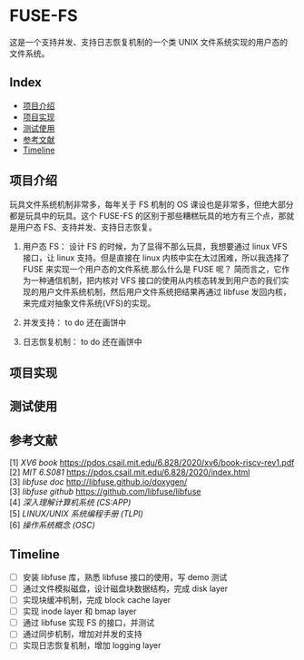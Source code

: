 # FUSE-FS

这是一个支持并发、支持日志恢复机制的一个类 UNIX 文件系统实现的用户态的文件系统。

## Index

- [项目介绍](#项目介绍)
- [项目实现](#项目实现)
- [测试使用](#测试使用)
- [参考文献](#参考文献)
- [Timeline](#Timeline)

## 项目介绍

玩具文件系统机制非常多，每年关于 FS 机制的 OS 课设也是非常多，但绝大部分都是玩具中的玩具。这个 FUSE-FS 的区别于那些糟糕玩具的地方有三个点，那就是用户态 FS、支持并发、支持日志恢复。

  1. 用户态 FS：
  设计 FS 的时候，为了显得不那么玩具，我想要通过 linux VFS 接口，让 linux 支持。但是直接在 linux 内核中实在太过困难，所以我选择了 FUSE 来实现一个用户态的文件系统.那么什么是 FUSE 呢？
  简而言之，它作为一种通信机制，把内核对 VFS 接口的使用从内核态转发到用户态的我们实现的用户文件系统机制，然后用户文件系统把结果再通过 libfuse 发回内核，来完成对抽象文件系统(VFS)的实现。

  2. 并发支持：
  to do 还在画饼中

  3. 日志恢复机制：
  to do 还在画饼中

## 项目实现

## 测试使用

## 参考文献

[1] _XV6 book_ <https://pdos.csail.mit.edu/6.828/2020/xv6/book-riscv-rev1.pdf>  
[2] _MIT 6.S081_ <https://pdos.csail.mit.edu/6.828/2020/index.html>  
[3] _libfuse doc_ <http://libfuse.github.io/doxygen/>  
[3] _libfuse github_ <https://github.com/libfuse/libfuse>  
[4] _深入理解计算机系统 (CS:APP)_  
[5] _LINUX/UNIX 系统编程手册 (TLPI)_  
[6] _操作系统概念 (OSC)_

## Timeline

- [ ] 安装 libfuse 库，熟悉 libfuse 接口的使用，写 demo 测试
- [ ] 通过文件模拟磁盘，设计磁盘块数据结构，完成 disk layer
- [ ] 实现块缓冲机制，完成 block cache layer
- [ ] 实现 inode layer 和 bmap layer
- [ ] 通过 libfuse 实现 FS 的接口，并测试
- [ ] 通过同步机制，增加对并发的支持
- [ ] 实现日志恢复机制，增加 logging layer

